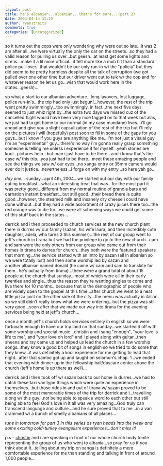 ```yaml
---
layout: post
title: he's albanian...albanian...that's for sure...(part 2)
date: 2004-04-14 15:29
author: ryanstraits
comments: true
categories: [Uncategorized]
---
```

so it turns out the cops were only wondering why were out so late...it was 2 am after all...we were virtually the only the car on the streets...so they had a valid reason for pulling us over...but geesh...at least get some lights and sirens...make it a lil more official...it felt more like a mob hit than a standard police pull-over...that wouldn't be our only run-in w/ the "policia" but they did seem to be pretty harmless despite all the talk of corruption (we got pulled over one other time but our driver went out to talk w/ the cop and for whatever reason he let us go...wish that would work here in the states...geesh)...

so what a start to our albanian adventure...long layovers, lost luggage, police run-in's...the trip had only just begun!...however, the rest of the trip went pretty swimmingly...too swimmingly, in fact...the next five days seemed to just whiz right by...the extra two days we missed cuz of the cancelled flight would have been very nice tagged on to that week but alas, we just had to get home to our normal (in my case mundane) lives...i'll go ahead and give you a slight capsulization of the rest of the trip but i'll rely on the pictures i will (hopefully) post soon to fill in some of the gaps for you guys...but i know if you guys are anything like me...i'm not just a visual guy i'm an "experimental" guy...there's no way i'm gonna really grasp something someone is telling me unless i experience it for myself...yeah stories are kool...pictures help...but man i just have to be there...and i know that's the case w/ this trip...you just had to be there...meet these amazing people and see the things we saw w/ our eyes...no xanga entry or 35mm camera would ever do it justice...nevertheless...i forge on with my entry...so here yah go...

<em>day one...</em>
sunday...april 4th, 2004...we started out our day with our family eating breakfast...what an interesting treat that was...for the most part it was pretty good...different from my normal routine of granola bars and carnation instant breakfast...but still good...their bread there is quite good...however, the steamed milk and insanely dry cheese i could have done without...but they had a wide assortment of crazy juices there too...the red orange was to die for...we were all scheming ways we could get some of this stuff back in the states...

derrick and i then proceeded to church services at the new church plant there in durres w/ our family (sazan, his wife laura, and their incredibly cute daughter, adela, who turns 3 this summer)...the rest of our group went to jeff's church in tirana but we had the privilege to go to the new church...cam and sam were the only others from our group who came out from their homes in tirana to durres for church...they both were the featured speakers that morning...the service started with an intro by sazan (all in albanian so we were totally lost) and then some worship led by sazan and another albanian named donald (he came w/ cam and sam to translate for them...he's actually from tirana)...there were a grand total of about 15 people at the church that sunday...most of which were all in their early twenties and single...thus the reason they're wanting singles to come and live there for 10 months...because that is the demographic of people who are widely open to the gospel at this time...after church we went to a neat little pizza joint on the other side of the city...the menu was actually in italian so we still didn't really know what we were ordering...but the pizza was still very good...soon after that we made our way into tirana for the evening services being held at jeff's church...

once a month jeff's church holds services entirely in english so we were fortunate enough to have our trip land on that sunday...we started it off with some worship and special music...christin and i sang "enough", "your love is life to me", and "your love oh lord" and i played along with guitar...then sheena and ray came up and helped us lead the church in a few worship songs...they know a good bit of songs in english so we tried to do some that they knew...it was definitely a kool experience for me getting to lead that night...after that sambo got up and taught on solomon's chap. 1...we ended that evening with dinner up in the fellowship hall/daycare center above the church (jeff's home is up there as well)...

derrick and i then took off w/ sazan back to our home in durres...we had to catch these taxi van type things which were quite an experience in themselves...but those rides in and out of tirana w/ sazan proved to be some of the most memorable times of the trip for derrick and i...travelling along w/ this guy...not being able to speak a word to each other but still being able to feel God's love in it all was very amazing...God truly can transcend language and culture...and he sure proved that to me...in a van crammed w/ a bunch of smelly albanians of all places...

<em>tune in tomorrow for part 3 in this series as ryan heads into the week and some exciting cold-turkey evangelism experiences...don't miss it!</em>

p.s.- <a href="http://www.xanga.com/you_neke" target="_new">christin</a> and i are speaking in front of our whole church body tonite representing the group of us who went to albania...so pray for us if you think about it...telling about my trip on xanga is definitely a more comfortable experience for me than standing and talking in front of around 1,000 people...
